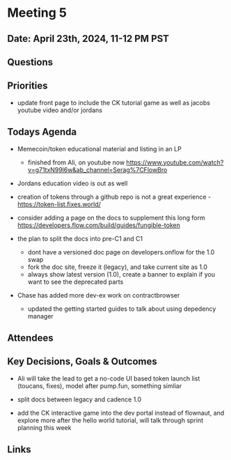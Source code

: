 # Meeting 5

## Date: April 23th, 2024, 11-12 PM PST

## Questions

## Priorities

- update front page to include the CK tutorial game as well as jacobs youtube video and/or jordans

## Todays Agenda

- Memecoin/token educational material and listing in an LP

  - finished from Ali, on youtube now https://www.youtube.com/watch?v=g71txN99l6w&ab_channel=Serag%7CFlowBro

- Jordans education video is out as well

- creation of tokens through a github repo is not a great experience - https://token-list.fixes.world/

- consider adding a page on the docs to supplement this long form https://developers.flow.com/build/guides/fungible-token

- the plan to split the docs into pre-C1 and C1

  - dont have a versioned doc page on developers.onflow for the 1.0 swap
  - fork the doc site, freeze it (legacy), and take current site as 1.0
  - always show latest version (1.0), create a banner to explain if you want to see the deprecated parts

- Chase has added more dev-ex work on contractbrowser
  - updated the getting started guides to talk about using depedency manager

## Attendees

## Key Decisions, Goals & Outcomes

- Ali will take the lead to get a no-code UI based token launch list (toucans, fixes), model after pump.fun, something simliar

- split docs between legacy and cadence 1.0

- add the CK interactive game into the dev portal instead of flownaut, and explore more after the hello world tutorial, will talk through
  sprint planning this week

## Links
